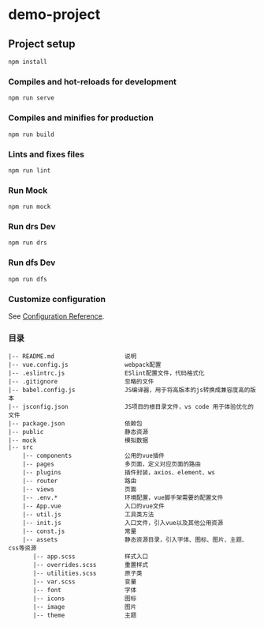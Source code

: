 # demo-project

## Project setup
```
npm install
```

### Compiles and hot-reloads for development
```
npm run serve
```

### Compiles and minifies for production
```
npm run build
```

### Lints and fixes files
```
npm run lint
```

### Run Mock
```
npm run mock
```

### Run drs Dev
```
npm run drs
```

### Run dfs Dev
```
npm run dfs
```

### Customize configuration
See [Configuration Reference](https://cli.vuejs.org/config/).

### 目录
```
|-- README.md                    说明
|-- vue.config.js                webpack配置
|-- .eslintrc.js                 ESlint配置文件，代码格式化
|-- .gitignore                   忽略的文件
|-- babel.config.js              JS编译器，用于将高版本的js转换成兼容度高的版本
|-- jsconfig.json                JS项目的根目录文件，vs code 用于体验优化的文件
|-- package.json                 依赖包
|-- public                       静态资源
|-- mock                         模拟数据
|-- src
    |-- components               公用的vue插件
    |-- pages                    多页面，定义对应页面的路由
    |-- plugins                  插件封装，axios、element、ws
    |-- router                   路由
    |-- views                    页面
    |-- .env.*                   环境配置，vue脚手架需要的配置文件
    |-- App.vue                  入口的vue文件
    |-- util.js                  工具类方法
    |-- init.js                  入口文件，引入vue以及其他公用资源
    |-- const.js                 常量
    |-- assets                   静态资源目录，引入字体、图标、图片、主题、css等资源
       |-- app.scss              样式入口
       |-- overrides.scss        重置样式
       |-- utilities.scss        原子类
       |-- var.scss              变量
       |-- font                  字体
       |-- icons                 图标
       |-- image                 图片
       |-- theme                 主题

```
